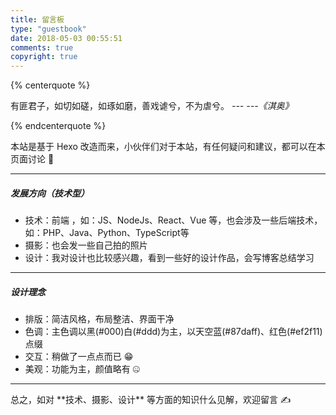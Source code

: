 ```yaml
---
title: 留言板
type: "guestbook"
date: 2018-05-03 00:55:51
comments: true
copyright: true
---
```



{% centerquote %}

有匪君子，如切如磋，如琢如磨，善戏谑兮，不为虐兮。  *--- ---《淇奥》*

{% endcenterquote %}

<div class="per-guestbook-page">
    <div class="instructions title">
    本站是基于 <span class="mark-secondary">Hexo</span> 改造而来，小伙伴们对于本站，有任何疑问和建议，都可以在本页面讨论 🤗  
    </div>
    <hr>
    <h5>发展方向（<span class="mark-secondary">技术型</span>）</h5>
    <div class="instructions">
        <ul>
            <li>技术：<span class="mark-main">前端</span> ，如：JS、NodeJs、React、Vue 等，也会涉及一些后端技术，如：PHP、Java、Python、TypeScript等</li>
            <li>摄影：也会发一些自己拍的照片</li>
            <li>设计：我对设计也比较感兴趣，看到一些好的设计作品，会写博客总结学习</li>
        </ul>
    </div>
    <hr>
    <h5>设计理念</h5>
    <div class="instructions">
        <ul>
            <li>排版：<span class="mark-secondary">简洁风格</span>，布局整洁、界面干净</li>
            <li>色调：主色调以黑<span class="color-box black"></span>(#000)白<span class="color-box white"></span>(#ddd)为主，以天空蓝<span class="color-box blue"></span>(#87daff)、红色<span class="color-box red"></span>(#ef2f11)点缀</li>
            <li>交互：稍做了一点点而已 😁</li>
            <li>美观：功能为主，颜值略有 🤐</li>
        </ul>
    </div>
    <hr>
    <div class="instructions">
    总之，如对 **技术、摄影、设计** 等方面的知识什么见解，欢迎留言 ✍️
    </div>
</div>